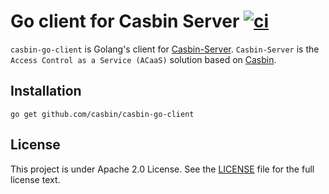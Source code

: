 Go client for Casbin Server [![ci](https://img.shields.io/github/workflow/status/casbin/casbin-go-client/CI)](https://github.com/casbin/casbin-go-client/actions)
====

``casbin-go-client`` is Golang's client for [Casbin-Server](https://github.com/casbin/casbin-server). ``Casbin-Server`` is the ``Access Control as a Service (ACaaS)`` solution based on [Casbin](https://github.com/casbin/casbin).

## Installation

    go get github.com/casbin/casbin-go-client

## License

This project is under Apache 2.0 License. See the [LICENSE](LICENSE) file for the full license text.
